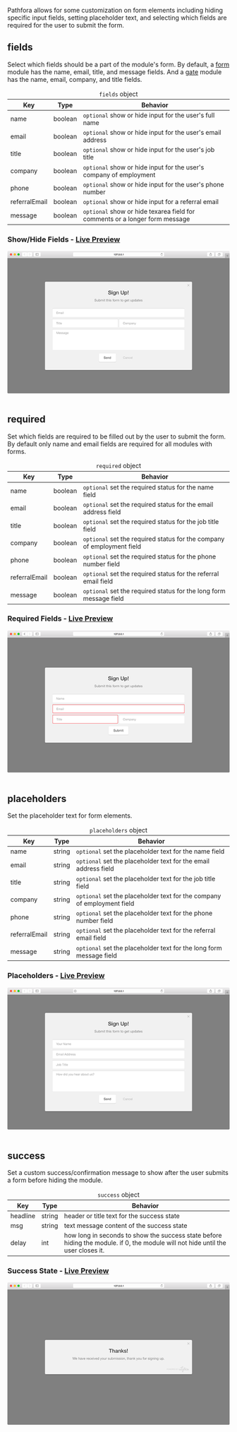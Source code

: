  Pathfora allows for some customization on form elements including hiding specific input fields, setting placeholder text, and selecting which fields are required for the user to submit the form.

## fields

Select which fields should be a part of the module's form. By default, a [form](/types/form.md) module has the name, email, title, and message fields. And a [gate](/types/form.md) module has the name, email, company, and title fields. 

<table>
  <thead>
    <tr>
      <td colspan="3" align="center"><code>fields</code> object</td>
    </tr>
    <tr>
      <th>Key</th>
      <th>Type</th>
      <th>Behavior</th>
    </tr>
  </thead>

  <tr>
    <td>name</td>
    <td>boolean</td>
    <td><code>optional</code> show or hide input for the user's full name</td>
  </tr>
  <tr>
    <td>email</td>
    <td>boolean</td>
    <td><code>optional</code> show or hide input for the user's email address</td>
  </tr>
  <tr>
    <td>title</td>
    <td>boolean</td>
    <td><code>optional</code> show or hide input for the user's job title</td>
  </tr>
  <tr>
    <td>company</td>
    <td>boolean</td>
    <td><code>optional</code> show or hide input for the user's company of employment</td>
  </tr>
  <tr>
    <td>phone</td>
    <td>boolean</td>
    <td><code>optional</code> show or hide input for the user's phone number</td>
  </tr>
  <tr>
    <td>referralEmail</td>
    <td>boolean</td>
    <td><code>optional</code> show or hide input for a referral email</td>
  </tr>
  <tr>
    <td>message</td>
    <td>boolean</td>
    <td><code>optional</code> show or hide texarea field for comments or a longer form message</td>
  </tr>
</table>

<h3>Show/Hide Fields - <a href="../../examples/preview/customization/form/fields.html" target="_blank">Live Preview</a></h3>

![Form Fields](../examples/img/customization/form/fields.png)

<pre data-src="../../examples/src/customization/form/fields.js"></pre>

## required

Set which fields are required to be filled out by the user to submit the form. By default only name and email fields are required for all modules with forms.

<table>
  <thead>
    <tr>
      <td colspan="3" align="center"><code>required</code> object</td>
    </tr>
    <tr>
      <th>Key</th>
      <th>Type</th>
      <th>Behavior</th>
    </tr>
  </thead>

  <tr>
    <td>name</td>
    <td>boolean</td>
    <td><code>optional</code> set the required status for the name field</td>
  </tr>
  <tr>
    <td>email</td>
    <td>boolean</td>
    <td><code>optional</code> set the required status for the email address field</td>
  </tr>
  <tr>
    <td>title</td>
    <td>boolean</td>
    <td><code>optional</code> set the required status for the job title field</td>
  </tr>
  <tr>
    <td>company</td>
    <td>boolean</td>
    <td><code>optional</code> set the required status for the company of employment field</td>
  </tr>
  <tr>
    <td>phone</td>
    <td>boolean</td>
    <td><code>optional</code> set the required status for the phone number field</td>
  </tr>
  <tr>
    <td>referralEmail</td>
    <td>boolean</td>
    <td><code>optional</code> set the required status for the referral email field</td>
  </tr>
  <tr>
    <td>message</td>
    <td>boolean</td>
    <td><code>optional</code> set the required status for the long form message field</td>
  </tr>
</table>


<h3>Required Fields - <a href="../../examples/preview/customization/form/required.html" target="_blank">Live Preview</a></h3>

![Required Form Fields](../examples/img/customization/form/required.png)

<pre data-src="../../examples/src/customization/form/required.js"></pre>


## placeholders

Set the placeholder text for form elements.

<table>
  <thead>
    <tr>
      <td colspan="3" align="center"><code>placeholders</code> object</td>
    </tr>
    <tr>
      <th>Key</th>
      <th>Type</th>
      <th>Behavior</th>
    </tr>
  </thead>

  <tr>
    <td>name</td>
    <td>string</td>
    <td><code>optional</code> set the placeholder text for the name field</td>
  </tr>
  <tr>
    <td>email</td>
    <td>string</td>
    <td><code>optional</code> set the placeholder text for the email address field</td>
  </tr>
  <tr>
    <td>title</td>
    <td>string</td>
    <td><code>optional</code> set the placeholder text for the job title field</td>
  </tr>
  <tr>
    <td>company</td>
    <td>string</td>
    <td><code>optional</code> set the placeholder text for the company of employment field</td>
  </tr>
  <tr>
    <td>phone</td>
    <td>string</td>
    <td><code>optional</code> set the placeholder text for the phone number field</td>
  </tr>
  <tr>
    <td>referralEmail</td>
    <td>string</td>
    <td><code>optional</code> set the placeholder text for the referral email field</td>
  </tr>
  <tr>
    <td>message</td>
    <td>string</td>
    <td><code>optional</code> set the placeholder text for the long form message field</td>
  </tr>
</table>

<h3>Placeholders - <a href="../../examples/preview/customization/form/placeholders.html" target="_blank">Live Preview</a></h3>

![Form Field Placeholders](../examples/img/customization/form/placeholders.png)

<pre data-src="../../examples/src/customization/form/placeholders.js"></pre>


## success

Set a custom success/confirmation message to show after the user submits a form before hiding the module.

<table>
  <thead>
    <tr>
      <td colspan="3" align="center"><code>success</code> object</td>
    </tr>
    <tr>
      <th>Key</th>
      <th>Type</th>
      <th>Behavior</th>
    </tr>
  </thead>

  <tr>
    <td>headline</td>
    <td>string</td>
    <td>header or title text for the success state</td>
  </tr>
  <tr>
    <td>msg</td>
    <td>string</td>
    <td>text message content of the success state</td>
  </tr>
  <tr>
    <td>delay</td>
    <td>int</td>
    <td>how long in seconds to show the success state before hiding the module. if 0, the module will not hide until the user closes it.</td>
  </tr>
</table>

<h3>Success State - <a href="../../examples/preview/customization/form/success.html" target="_blank">Live Preview</a></h3>

![Form Field Placeholders](../examples/img/customization/form/success.png)

<pre data-src="../../examples/src/customization/form/success.js"></pre>

